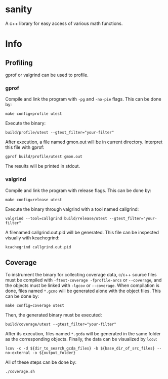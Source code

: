 # sanity
A c++ library for easy access of various math functions.



# Info

## Profiling
gprof or valgrind can be used to profile.

### gprof
Compile and link the program with `-pg` and `-no-pie` flags. This can be done by:

```
make config=profile utest
```

Execute the binary:

```
build/profile/utest --gtest_filter="your-filter"
```

After execution, a file named gmon.out will be in current directory. Interpret this file with gprof:

```
gprof build/profile/utest gmon.out
```

The results will be printed in stdout.

### valgrind
Compile and link the program with release flags. This can be done by:

```
make config=release utest
```

Execute the binary through valgrind with a tool named callgrind:

```
valgrind --tool=callgrind build/release/utest --gtest_filter="your-filter"
```

A filenamed callgrind.out.pid will be generated. This file can be inspected visually with kcachegrind:

```
kcachegrind callgrind.out.pid
```

## Coverage

To instrument the binary for collecting coverage data, c/c++ source files must be compiled with `-ftest-coverage -fprofile-arcs` or `--coverage`, and the objects must be linked with `-lgcov` or `--coverage`. When compilation is done, files named `*.gcno` will be generated alone with the object files. This can be done by:

```
make config=coverage utest
```

Then, the generated binary must be executed:

```
build/coverage/utest --gtest_filter="your-filter"
```

After its execution, files named `*.gcda` will be generated in the same folder as the corresponding objects. Finally, the data can be visualized by `lcov`:

```
lcov -c -d ${dir_to_search_gcda_files} -b ${base_dir_of_src_files} --no-external -o ${output_folder}
```

All of these steps can be done by:

```
./coverage.sh
```

